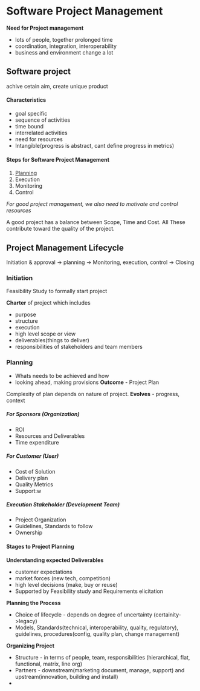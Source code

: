 # Software Project Management
**Need for Project management**
- lots of people, together prolonged time
- coordination, integration, interoperability
- business and environment change a lot

## Software project
achive cetain aim, create unique product

#### Characteristics 
- goal specific
- sequence of activities
- time bound
- interrelated activities
- need for resources
- Intangible(progress is abstract, cant define progress in metrics)
#### Steps for Software Project Management
1. [Planning](#planning)
2. Execution
3. Monitoring
4. Control

*For good project management, we also need to motivate and control resources*

A good project has a balance between Scope, Time and Cost. All These contribute toward the quality of the project.

## Project Management Lifecycle

Initiation & approval -> planning -> Monitoring, execution, control -> Closing

### Initiation
Feasibility Study to formally start project

**Charter** of project which includes
- purpose
- structure
- execution
- high level scope or view
- deliverables(things to deliver)
- responsibilities of stakeholders and team members


### Planning
- Whats needs to be achieved and how
- looking ahead, making provisions
**Outcome** - Project Plan

Complexity of plan depends on nature of project.
**Evolves** - progress, context 

##### For Sponsors (Organization)
- ROI 
- Resources and Deliverables
- Time expenditure

##### For Customer (User)
- Cost of Solution
- Delivery plan
- Quality Metrics
- Support:w

##### Execution Stakeholder (Development Team)
- Project Organization
- Guidelines, Standards to follow
- Ownership


#### Stages to Project Planning

**Understanding expected Deliverables**
- customer expectations
- market forces (new tech, competition)
- high level decisions (make, buy or reuse)
- Supported by Feasibility study and Requirements elicitation

**Planning the Process**
- Choice of lifecycle - depends on degree of uncertainty (certainity->legacy)
- Models, Standards(technical, interoperability, quality, regulatory), guidelines, procedures(config, quality plan, change management)

**Organizing Project**
- Structure - in terms of people, team, responsibilities (hierarchical, flat, functional, matrix, line org)
- Partners - downstream(marketing document, manage, support) and upstream(innovation, building and install)
- 

